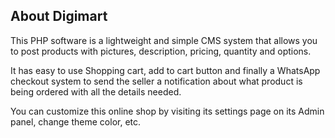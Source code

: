 ## About Digimart
 
This PHP software is a lightweight and simple CMS system that allows you to post products with pictures, description, pricing, quantity and options.

It has easy to use Shopping cart, add to cart button and finally a WhatsApp checkout system to send the seller a notification about what product is being ordered with all the details needed.

You can customize this online shop by visiting its settings page on its Admin panel, change theme color, etc.
